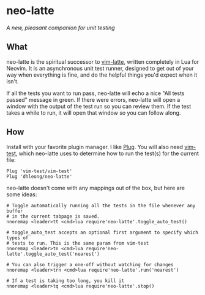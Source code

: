 neo-latte
=========

*A new, pleasant companion for unit testing*

## What

neo-latte is the spiritual successor to [vim-latte][1], written completely in Lua for Neovim. It is an asynchronous unit test runner, designed to get out of your way when everything is fine, and do the helpful things you'd expect when it isn't.

If all the tests you want to run pass, neo-latte will echo a nice "All tests passed" message in green. If there were errors, neo-latte will open a window with the output of the test run so you can review them. If the test takes a while to run, it will open that window so you can follow along.

## How

Install with your favorite plugin manager. I like [Plug][2]. You will also need [vim-test][3], which neo-latte uses to determine how to run the test(s) for the current file:

```vim
Plug 'vim-test/vim-test'
Plug 'dhleong/neo-latte'
```

neo-latte doesn't come with any mappings out of the box, but here are some ideas:

```vim
# Toggle automatically running all the tests in the file whenever any buffer
# in the current tabpage is saved.
nnoremap <leader>tt <cmd>lua require'neo-latte'.toggle_auto_test()

# toggle_auto_test accepts an optional first argument to specify which types of
# tests to run. This is the same param from vim-test
nnoremap <leader>tn <cmd>lua require'neo-latte'.toggle_auto_test('nearest')

# You can also trigger a one-off without watching for changes
nnoremap <leader>trn <cmd>lua require'neo-latte'.run('nearest')

# If a test is taking too long, you kill it
nnoremap <leader>tq <cmd>lua require'neo-latte'.stop()
```

[1]: https://github.com/dhleong/vim-latte
[2]: https://github.com/junegunn/vim-plug
[3]: https://github.com/vim-test/vim-test
